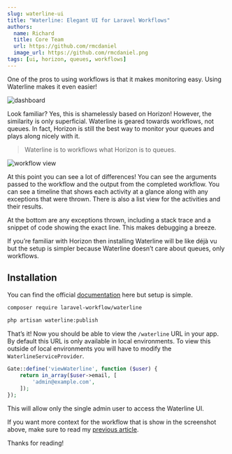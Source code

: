 ```yaml
---
slug: waterline-ui
title: "Waterline: Elegant UI for Laravel Workflows"
authors:
  name: Richard
  title: Core Team
  url: https://github.com/rmcdaniel
  image_url: https://github.com/rmcdaniel.png
tags: [ui, horizon, queues, workflows]
---
```


One of the pros to using workflows is that it makes monitoring easy. Using Waterline makes it even easier!

![dashboard](https://miro.medium.com/max/1400/1*2FP4crjpM8C48kAnqAjv5A.webp)

Look familiar? Yes, this is shamelessly based on Horizon! However, the similarity is only superficial. Waterline is geared towards workflows, not queues. In fact, Horizon is still the best way to monitor your queues and plays along nicely with it.

> Waterline is to workflows what Horizon is to queues.

![workflow view](https://miro.medium.com/max/1400/1*EKWNNFy6kYRrqMbaozA8IQ.webp)

At this point you can see a lot of differences! You can see the arguments passed to the workflow and the output from the completed workflow. You can see a timeline that shows each activity at a glance along with any exceptions that were thrown. There is also a list view for the activities and their results.

At the bottom are any exceptions thrown, including a stack trace and a snippet of code showing the exact line. This makes debugging a breeze.

If you’re familiar with Horizon then installing Waterline will be like déjà vu but the setup is simpler because Waterline doesn’t care about queues, only workflows.

## Installation

You can find the official [documentation](https://github.com/laravel-workflow/waterline) here but setup is simple.

```bash
composer require laravel-workflow/waterline  
  
php artisan waterline:publish
```

That’s it! Now you should be able to view the `/waterline` URL in your app. By default this URL is only available in local environments. To view this outside of local environments you will have to modify the `WaterlineServiceProvider`.

```php
Gate::define('viewWaterline', function ($user) {  
    return in_array($user->email, [  
        'admin@example.com',  
    ]);  
});
```

This will allow only the single admin user to access the Waterline UI.

If you want more context for the workflow that is show in the screenshot above, make sure to read my [previous article](https://medium.com/@laravel-workflow/email-verifications-using-laravel-workflow-acd6707aa7b3).

Thanks for reading!
